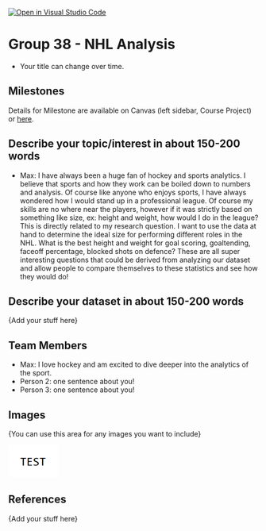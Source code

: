 [![Open in Visual Studio Code](https://classroom.github.com/assets/open-in-vscode-f059dc9a6f8d3a56e377f745f24479a46679e63a5d9fe6f495e02850cd0d8118.svg)](https://classroom.github.com/online_ide?assignment_repo_id=5870628&assignment_repo_type=AssignmentRepo)
# Group 38 - NHL Analysis

- Your title can change over time.

## Milestones

Details for Milestone are available on Canvas (left sidebar, Course Project) or [here](https://firas.moosvi.com/courses/data301/project/milestone01.html).

## Describe your topic/interest in about 150-200 words

- Max: I have always been a huge fan of hockey and sports analytics. I believe that sports and how they work can be boiled down to numbers and analysis. Of course like anyone who enjoys sports, I have always 
wondered how I would stand up in a professional league. Of course my skills are no where near the players, however if it was strictly based on something like size, ex: height and weight, how would I do in the league? This is directly related to my research question. I want to use the data at hand to determine the ideal size for performing different roles in the NHL. What is the best height and weight for goal scoring, goaltending, faceoff percentage, blocked shots on defence? These are all super interesting questions that could be derived from analyzing our dataset and allow people to compare themselves to these statistics and see how they would do!

## Describe your dataset in about 150-200 words

{Add your stuff here}

## Team Members

- Max: I love hockey and am excited to dive deeper into the analytics of the sport.
- Person 2: one sentence about you!
- Person 3: one sentence about you!

## Images

{You can use this area for any images you want to include}

<img src ="images/test.png" width="100px">

## References

{Add your stuff here}



